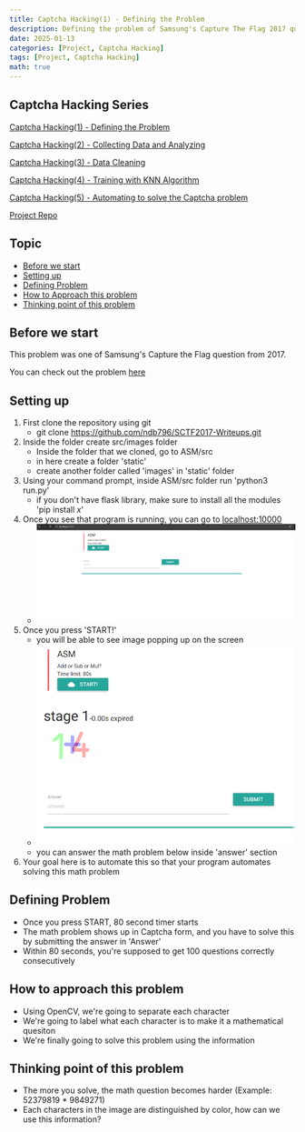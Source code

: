 ```yaml
---
title: Captcha Hacking(1) - Defining the Problem
description: Defining the problem of Samsung's Capture The Flag 2017 question (1)
date: 2025-01-13
categories: [Project, Captcha Hacking]
tags: [Project, Captcha Hacking]
math: true
---
```


## Captcha Hacking Series

[Captcha Hacking(1) - Defining the Problem](https://hyeonukim.github.io/devblog/posts/CaptchaHacking1/)

[Captcha Hacking(2) - Collecting Data and Analyzing](https://hyeonukim.github.io/devblog/posts/CaptchaHacking2/)

[Captcha Hacking(3) - Data Cleaning](https://hyeonukim.github.io/devblog/posts/CaptchaHacking3/)

[Captcha Hacking(4) - Training with KNN Algorithm](https://hyeonukim.github.io/devblog/posts/CaptchaHacking4/)

[Captcha Hacking(5) - Automating to solve the Captcha problem](https://hyeonukim.github.io/devblog/posts/CaptchaHacking5/)

[Project Repo](https://github.com/hyeonukim/SCTF2017-Writeups)

## Topic

- [Before we start](#before-we-start)
- [Setting up](#setting-up)
- [Defining Problem](#defining-problem)
- [How to Approach this problem](#how-to-approach-this-problem)
- [Thinking point of this problem](#thinking-point-of-this-problem)

## Before we start

This problem was one of Samsung's Capture the Flag question from 2017.

You can check out the problem [here](https://github.com/ndb796/SCTF2017-Writeups)

## Setting up

1. First clone the repository using git
    - git clone https://github.com/ndb796/SCTF2017-Writeups.git
2. Inside the folder create src/images folder
    - Inside the folder that we cloned, go to ASM/src
    - in here create a folder 'static'
    - create another folder called 'images' in 'static' folder
3. Using your command prompt, inside ASM/src folder run 'python3 run.py'
    - if you don't have flask library, make sure to install all the modules 'pip install *x*'
4. Once you see that program is running, you can go to [localhost:10000](localhost:10000)
    - ![Desktop View](/assets/img/HackingCaptcha/1-localhost.PNG)
5. Once you press 'START!'
    - you will be able to see image popping up on the screen
    - ![Desktop View](/assets/img/HackingCaptcha/1-start.PNG)
    - you can answer the math problem below inside 'answer' section
6. Your goal here is to automate this so that your program automates solving this math problem

## Defining Problem

- Once you press START, 80 second timer starts
- The math problem shows up in Captcha form, and you have to solve this by submitting the answer in 'Answer'
- Within 80 seconds, you're supposed to get 100 questions correctly consecutively


## How to approach this problem
- Using OpenCV, we're going to separate each character
- We're going to label what each character is to make it a mathematical quesiton
- We're finally going to solve this problem using the information 

## Thinking point of this problem
- The more you solve, the math question becomes harder (Example: 52379819 * 9849271)
- Each characters in the image are distinguished by color, how can we use this information?